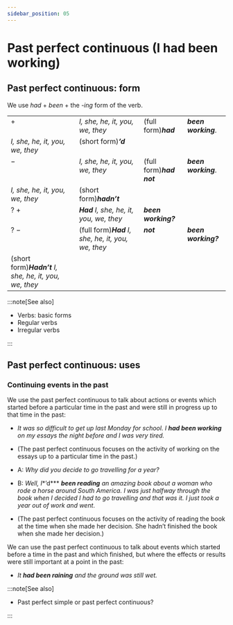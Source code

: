 ```yaml
---
sidebar_position: 05
---
```


# Past perfect continuous (I had been working)

## Past perfect continuous: form

We use *had* + *been* + the *\-ing* form of the verb.

<table><tbody><tr valign="top"><td>+</td><td><i></i><i>I, she, he, it, you, we, they</i></td><td>(full form)<b><i>had</i></b></td><td><b><i>been working</i></b>.</td></tr><tr valign="top"><td><i></i><i>I, she, he, it, you, we, they</i></td><td>(short form)<b><i>’d</i></b></td></tr><tr valign="top"><td>−</td><td><i></i><i>I, she, he, it, you, we, they</i></td><td>(full form)<b><i>had not</i></b></td><td><b><i>been working</i></b>.</td></tr><tr valign="top"><td><i></i><i>I, she, he, it, you, we, they</i></td><td>(short form)<b><i>hadn’t</i></b></td></tr><tr valign="top"><td>? +</td><td><b><i>Had</i></b> <i>I, she, he, it, you, we, they</i></td><td><b><i>been working?</i></b></td></tr><tr valign="top"><td>? −</td><td>(full form)<b><i>Had</i></b> <i>I, she, he, it, you, we, they</i></td><td><b><i>not</i></b></td><td><b><i>been working?</i></b></td></tr><tr valign="top"><td>(short form)<b><i>Hadn’t</i></b> <i>I, she, he, it, you, we, they</i></td></tr></tbody></table>

:::note[See also]

- Verbs: basic forms
- Regular verbs
- Irregular verbs

:::

## Past perfect continuous: uses

### Continuing events in the past

We use the past perfect continuous to talk about actions or events which started before a particular time in the past and were still in progress up to that time in the past:

- *It was so difficult to get up last Monday for school. I **had been working** on my essays the night before and I was very tired.*
- (The past perfect continuous focuses on the activity of working on the essays up to a particular time in the past.)

- A: *Why did you decide to go travelling for a year?*
- B: *Well, I**’d*** ***been reading** an amazing book about a woman who rode a horse around South America. I was just halfway through the book when I decided I had to go travelling and that was it. I just took a year out of work and went*.
- (The past perfect continuous focuses on the activity of reading the book at the time when she made her decision. She hadn’t finished the book when she made her decision.)

We can use the past perfect continuous to talk about events which started before a time in the past and which finished, but where the effects or results were still important at a point in the past:

- *It **had been raining** and the ground was still wet.*

:::note[See also]

- Past perfect simple or past perfect continuous?

:::
